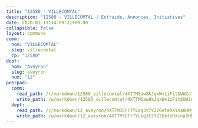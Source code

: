 ```yaml
---
title: "12580 - VILLECOMTAL"
description: "12580 - VILLECOMTAL | Entraide, Annonces, Initiatives"
date: 2020-01-11T14:09:21+09:00
collapsible: false
layout: commune
comm:
  nom: "VILLECOMTAL"
  slug: villecomtal
  cp: "12580"
dept:
  nom: "Aveyron"
  slug: aveyron
  num: "12"
peerpad:
  comm:
    read_path: /r/markdown/12580_villecomtal/4XTTM5aw8kJqxWv1iFitSUW2u7DVEDhKvHKFD4iPpnDiZ52gM
    write_path: /w/markdown/12580_villecomtal/4XTTM5aw8kJqxWv1iFitSUW2u7DVEDhKvHKFD4iPpnDiZ52gM-K3TgUUp4YFp9WCfbHaL2AdCibjvJMb4KyQAdC5xBMgjjU9b2exywLMV92GfXYNtAS1CzrtJpqNEJsX5dTUehHhHxVYWz94yYUpnAvzDeYKn7iXeo1aUzrfxNxQL56umY9fnATJYd
  dept:
    read_path: /r/markdown/12_aveyron/4XTTM3CFrTYLeq3t7YZ2GeteRXina8HMy585xLdATaEm28gJq
    write_path: /w/markdown/12_aveyron/4XTTM3CFrTYLeq3t7YZ2GeteRXina8HMy585xLdATaEm28gJq-K3TgUfu3tdsvnJNzfCjLcQBm4uQ83gag77qnaAo9pjUvbpQyfAVAxJdyULKffeJFVcGHHVraYZNVQhiGBeBUKBFLy2Vr8dapgU6tQCmoJQ6dgnoqRGmK9bSxqhW9VArfxRuTPcgV
---
```


